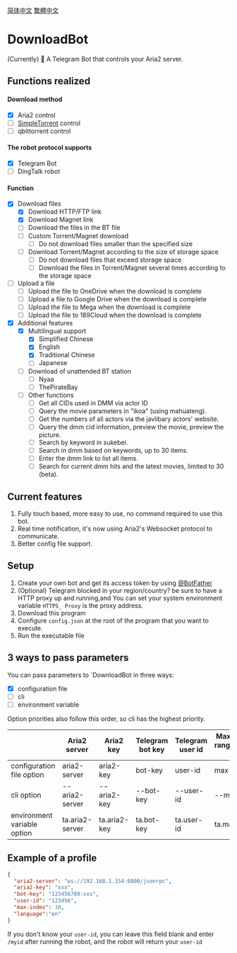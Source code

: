 [简体中文](README_zh-CN.md) [繁體中文](README_zh-TW.md)

# DownloadBot

(Currently) 🤖  A Telegram Bot that controls your Aria2 server. 

## Functions realized

#### Download method
- [x] Aria2 control
- [ ] [SimpleTorrent](https://github.com/boypt/simple-torrent) control
- [ ] qbittorrent control

#### The robot protocol supports
- [x] Telegram Bot
- [ ] DingTalk robot

#### Function
- [x] Download files
  - [x] Download HTTP/FTP link
  - [x] Download Magnet link
  - [ ] Download the files in the BT file
  - [ ] Custom Torrent/Magnet download
    - [ ] Do not download files smaller than the specified size
  - [ ] Download Torrent/Magnet according to the size of storage space
    - [ ] Do not download files that exceed storage space
    - [ ] Download the files in Torrent/Magnet several times according to the storage space
- [ ] Upload a file
  - [ ] Upload the file to OneDrive when the download is complete
  - [ ] Upload a file to Google Drive when the download is complete
  - [ ] Upload the file to Mega when the download is complete
  - [ ] Upload the file to 189Cloud when the download is complete
- [x] Additional features
  - [x] Multilingual support
    - [x] Simplified Chinese
    - [x] English
    - [x] Traditional Chinese
    - [ ] Japanese
  - [ ] Download of unattended BT station
    - [ ] Nyaa
    - [ ] ThePirateBay
  - [ ] Other functions
    - [ ] Get all CIDs used in DMM via actor ID
    - [ ] Query the movie parameters in "ikoa" (using mahuateng).
    - [ ] Get the numbers of all actors via the javlibary actors' website. 
    - [ ] Query the dmm cid information, preview the movie, preview the picture. 
    - [ ] Search by keyword in sukebei. 
    - [ ] Search in dmm based on keywords, up to 30 items. 
    - [ ] Enter the dmm link to list all items. 
    - [ ] Search for current dmm hits and the latest movies, limited to 30 (beta).

## Current features
1. Fully touch based, more easy to use, no command required to use this bot.
2. Real time notification, it's now using Aria2's Websocket protocol to communicate.
3. Better config file support.

## Setup

1. Create your own bot and get its access token by using [@BotFather](https://telegram.me/botfather)
2. (Optional) Telegram blocked in your region/country? be sure to have a HTTP proxy up and running,and You can set your system environment variable `HTTPS_ Proxy` is the proxy address.
3. Download this program
4. Configure `config.json` at the root of the program that you want to execute.
5. Run the executable file

## 3 ways to pass parameters
You can pass parameters to `DownloadBot in three ways:
* [X] configuration file
* [ ] cli
* [ ] environment variable

Option priorities also follow this order, so cli has the highest priority.

|                             | Aria2 server    | Aria2 key    | Telegram bot key | Telegram user id | Max items in range(default 20) | language    |
|-----------------------------|-----------------|--------------|------------------|------------------|--------------------------------|-------------|
| configuration file option   | aria2-server    | aria2-key    | bot-key          | user-id          | max-index                      | language    |
| cli option                  | --aria2-server  | --aria2-key  | --bot-key        | --user-id        | --max-index                    | --language  |
| environment variable option | ta.aria2-server | ta.aria2-key | ta.bot-key       | ta.user-id       | ta.max-index                   | ta.language |

## Example of a profile

```json
{
  "aria2-server": "ws://192.168.1.154:6800/jsonrpc",
  "aria2-key": "xxx",
  "bot-key": "123456789:xxx",
  "user-id": "123456",
  "max-index": 10,
  "language":"en"
}
```
If you don't know your `user-id`, you can leave this field blank and enter `/myid` after running the robot, and the robot will return your `user-id`


